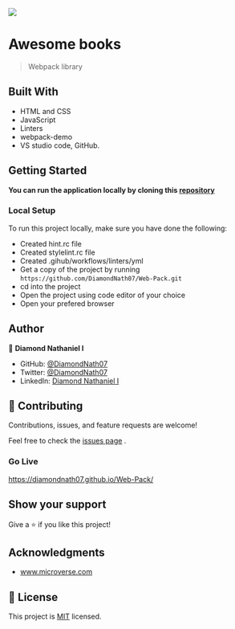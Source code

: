 ![](https://img.shields.io/badge/Microverse-blueviolet)

# Awesome books

> Webpack library

## Built With

- HTML and CSS
- JavaScript
- Linters
- webpack-demo
- VS studio code, GitHub.

## Getting Started

**You can run the application locally by cloning this [repository](https://github.com/DiamondNath07/Web-Pack.git)**

### Local Setup

To run this project locally, make sure you have done the following:

- Created hint.rc file
- Created stylelint.rc file
- Created .gihub/workflows/linters/yml
- Get a copy of the project by running `https://github.com/DiamondNath07/Web-Pack.git`
- cd into the project
- Open the project using code editor of your choice
- Open your prefered browser

## Author

👤 **Diamond Nathaniel I**

- GitHub: [@DiamondNath07](https://github.com/DiamondNath07)
- Twitter: [@DiamondNath07](https://twitter.com/@diamondNath07)
- LinkedIn: [Diamond Nathaniel I](https://linkedin.com/in/diamond-nathaniel-6b664b245)

## 🤝 Contributing

Contributions, issues, and feature requests are welcome!

Feel free to check the [issues page](https://github.com/DiamondNath07/Web-Pack.git/issues) .

### Go Live

https://diamondnath07.github.io/Web-Pack/

## Show your support

Give a ⭐️ if you like this project!

## Acknowledgments

- www.microverse.com


## 📝 License

This project is [MIT](./LICENSE) licensed.

